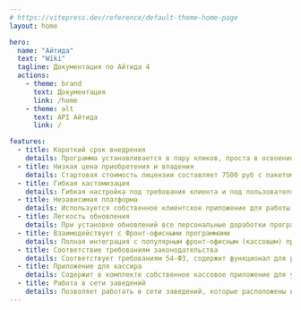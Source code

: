 ```yaml
---
# https://vitepress.dev/reference/default-theme-home-page
layout: home

hero:
  name: "Айтида"
  text: "Wiki"
  tagline: Документация по Айтида 4
  actions:
    - theme: brand
      text: Документация
      link: /home
    - theme: alt
      text: API Айтида
      link: /

features:
  - title: Короткий срок внедрения
    details: Программа устанавливается в пару кликов, проста в освоении и использовании
  - title: Низкая цена приобретения и владения
    details: Стартовая стоимость лицензии составляет 7500 руб с пакетом обновлений на 1 год
  - title: Гибкая кастомизация
    details: Гибкая настройка под требования клиента и под пользователя - от кассира до директора
  - title: Независимая платформа
    details: Используется собственное клиентское приложение для работы
  - title: Легкость обновления
    details: При установке обновлений все персональные доработки программного продукта сохраняются и продолжают функционировать
  - title: Взаимодействует с Фронт-офисными программами
    details: Полная интеграция с популярным фронт-офисным (кассовым) программным обеспечением Frontol, Штрих-М, ДримКас и другими
  - title: Соответствие требованиям законодательства
    details: Соответствует требованиям 54-ФЗ, содержит функционал для работы с системами ЕГАИС, Меркурий и Маркировка
  - title: Приложение для кассира
    details: Содержит в комплекте собственное кассовое приложение для установки его в точке продаж, которое синхронизируется с основной базой данных по любым каналам связи
  - title: Работа в сети заведений
    details: Позволяет работать в сети заведений, которые расположены в разных городах и регионах
---
```



